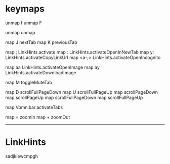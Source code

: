 # keymaps 

unmap f
unmap F

unmap <a-f>
unmap <a-m>


map J nextTab
map K previousTab

map ; LinkHints.activate
map : LinkHints.activateOpenInNewTab
map y; LinkHints.activateCopyLinkUrl
map <a-;> LinkHints.activateOpenIncognito

map aa LinkHints.activateOpenImage
map ay LinkHints.activateDownloadImage

map M toggleMuteTab

map D scrollFullPageDown
map U scrollFullPageUp
map <c-d> scrollPageDown
map <c-u> scrollPageUp
map <c-f> scrollFullPageDown
map <c-b> scrollFullPageUp


map <c-p> Vomnibar.activateTabs

map = zoomIn
map + zoomOut



----- ----- ----- ----- -----
# LinkHints 
sadjklewcmpgh
